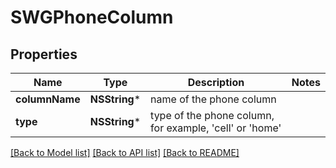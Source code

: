 # SWGPhoneColumn

## Properties
Name | Type | Description | Notes
------------ | ------------- | ------------- | -------------
**columnName** | **NSString*** | name of the phone column | 
**type** | **NSString*** | type of the phone column, for example, &#39;cell&#39; or &#39;home&#39; | 

[[Back to Model list]](../README.md#documentation-for-models) [[Back to API list]](../README.md#documentation-for-api-endpoints) [[Back to README]](../README.md)


